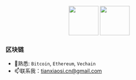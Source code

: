 <p align="center">
     <img src="https://github.com/txsdev/txsdev/blob/master/imgs/bitcoin.png" width = "80" height = "80"/>
     <img src="https://github.com/txsdev/txsdev/blob/master/imgs/ethereum.png" width = "80" height = "80"/>
</p>


### 区块链
- 🔭熟悉: `Bitcoin`, `Ethereum`, `Vechain`
- 📫联系我：tianxiaosi.cn@gmail.com

<!--
**txsdev/txsdev** is a ✨ _special_ ✨ repository because its `README.md` (this file) appears on your GitHub profile.

Here are some ideas to get you started:

- 🔭 I’m currently working on ...
- 🌱 I’m currently learning ...
- 👯 I’m looking to collaborate on ...
- 🤔 I’m looking for help with ...
- 💬 Ask me about ...
- 📫 How to reach me: ...
- 😄 Pronouns: ...
- ⚡ Fun fact: ...
-->
